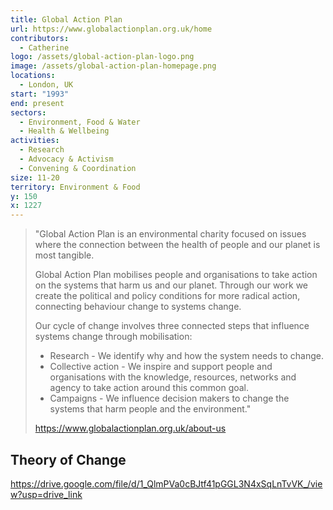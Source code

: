 ```yaml
---
title: Global Action Plan
url: https://www.globalactionplan.org.uk/home
contributors:
  - Catherine
logo: /assets/global-action-plan-logo.png
image: /assets/global-action-plan-homepage.png
locations:
  - London, UK
start: "1993"
end: present
sectors:
  - Environment, Food & Water
  - Health & Wellbeing
activities:
  - Research
  - Advocacy & Activism
  - Convening & Coordination
size: 11-20
territory: Environment & Food
y: 150
x: 1227
---
```

> "Global Action Plan is an environmental charity focused on issues where the connection between the health of people and our planet is most tangible.
> 
> Global Action Plan mobilises people and organisations to take action on the systems that harm us and our planet. Through our work we create the political and policy conditions for more radical action, connecting behaviour change to systems change. 
> 
> Our cycle of change involves three connected steps that influence systems change through mobilisation:
> 
> - Research - We identify why and how the system needs to change.
> - Collective action - We inspire and support people and organisations with the knowledge, resources, networks and agency to take action around this common goal.
> - Campaigns - We influence decision makers to change the systems that harm people and the environment."
> 
> https://www.globalactionplan.org.uk/about-us 

## Theory of Change

https://drive.google.com/file/d/1_QlmPVa0cBJtf41pGGL3N4xSqLnTvVK_/view?usp=drive_link
